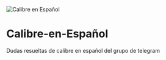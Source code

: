 ![Calibre en Español](calibre-espanol.jpeg)



# Calibre-en-Español
Dudas resueltas de calibre en español del grupo de telegram
